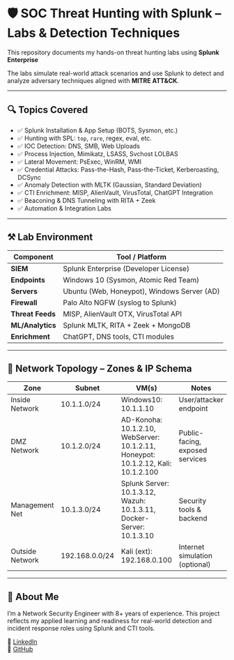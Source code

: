 # 🛡️ SOC Threat Hunting with Splunk – Labs & Detection Techniques

This repository documents my hands-on threat hunting labs using **Splunk Enterprise** 

The labs simulate real-world attack scenarios and use Splunk to detect and analyze adversary techniques aligned with **MITRE ATT&CK**.

---

## 🔍 Topics Covered

- ✅ Splunk Installation & App Setup (BOTS, Sysmon, etc.)
- ✅ Hunting with SPL: `top`, `rare`, regex, eval, etc.
- ✅ IOC Detection: DNS, SMB, Web Uploads
- ✅ Process Injection, Mimikatz, LSASS, Svchost LOLBAS
- ✅ Lateral Movement: PsExec, WinRM, WMI
- ✅ Credential Attacks: Pass-the-Hash, Pass-the-Ticket, Kerberoasting, DCSync
- ✅ Anomaly Detection with MLTK (Gaussian, Standard Deviation)
- ✅ CTI Enrichment: MISP, AlienVault, VirusTotal, ChatGPT Integration
- ✅ Beaconing & DNS Tunneling with RITA + Zeek
- ✅ Automation & Integration Labs

---

## ⚒️ Lab Environment

| Component         | Tool / Platform                                 |
|------------------|--------------------------------------------------|
| **SIEM**         | Splunk Enterprise (Developer License)            |
| **Endpoints**    | Windows 10 (Sysmon, Atomic Red Team)             |
| **Servers**      | Ubuntu (Web, Honeypot), Windows Server (AD)      |
| **Firewall**     | Palo Alto NGFW (syslog to Splunk)                |
| **Threat Feeds** | MISP, AlienVault OTX, VirusTotal API             |
| **ML/Analytics** | Splunk MLTK, RITA + Zeek + MongoDB               |
| **Enrichment**   | ChatGPT, DNS tools, CTI modules                  |

---

## 🔐 Network Topology – Zones & IP Schema

| Zone             | Subnet            | VM(s)                                             | Notes                              |
|------------------|-------------------|---------------------------------------------------|-------------------------------------|
| Inside Network   | 10.1.1.0/24       | Windows10: 10.1.1.10                              | User/attacker endpoint              |
| DMZ Network      | 10.1.2.0/24       | AD-Konoha: 10.1.2.10, WebServer: 10.1.2.11, Honeypot: 10.1.2.12, Kali: 10.1.2.100 | Public-facing, exposed services     |
| Management Net   | 10.1.3.0/24       | Splunk Server: 10.1.3.12, Wazuh: 10.1.3.11, Docker-Server: 10.1.3.10 | Security tools & backend            |
| Outside Network  | 192.168.0.0/24    | Kali (ext): 192.168.0.100                         | Internet simulation (optional)      |

---


## 🧐 About Me

I’m a Network Security Engineer with 8+ years of experience. This project reflects my applied learning and readiness for real-world detection and incident response roles using Splunk and CTI tools.

🔗 [LinkedIn](https://www.linkedin.com/in/jordan-moran-ab5994108/)  
🔗 [GitHub](https://github.com/jomocasec1990)
